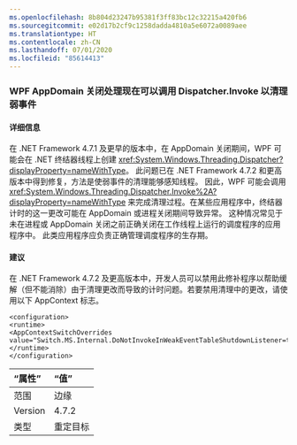 ```yaml
---
ms.openlocfilehash: 8b804d23247b95381f3ff83bc12c32215a420fb6
ms.sourcegitcommit: e02d17b2cf9c1258dadda4810a5e6072a0089aee
ms.translationtype: HT
ms.contentlocale: zh-CN
ms.lasthandoff: 07/01/2020
ms.locfileid: "85614413"
---
```

### <a name="wpf-appdomain-shutdown-handling-may-now-call-dispatcherinvoke-in-cleanup-of-weak-events"></a>WPF AppDomain 关闭处理现在可以调用 Dispatcher.Invoke 以清理弱事件

#### <a name="details"></a>详细信息

在 .NET Framework 4.7.1 及更早的版本中，在 AppDomain 关闭期间，WPF 可能会在 .NET 终结器线程上创建 <xref:System.Windows.Threading.Dispatcher?displayProperty=nameWithType>。  此问题已在 .NET Framework 4.7.2 和更高版本中得到修复，方法是使弱事件的清理能够感知线程。  因此，WPF 可能会调用 <xref:System.Windows.Threading.Dispatcher.Invoke%2A?displayProperty=nameWithType> 来完成清理过程。在某些应用程序中，终结器计时的这一更改可能在 AppDomain 或进程关闭期间导致异常。  这种情况常见于未在进程或 AppDomain 关闭之前正确关闭在工作线程上运行的调度程序的应用程序中。  此类应用程序应负责正确管理调度程序的生存期。

#### <a name="suggestion"></a>建议

在 .NET Framework 4.7.2 及更高版本中，开发人员可以禁用此修补程序以帮助缓解（但不能消除）由于清理更改而导致的计时问题。若要禁用清理中的更改，请使用以下 AppContext 标志。<pre><code class="lang-xml">&lt;configuration&gt;&#13;&#10;&lt;runtime&gt;&#13;&#10;&lt;AppContextSwitchOverrides value=&quot;Switch.MS.Internal.DoNotInvokeInWeakEventTableShutdownListener=true&quot;/&gt;&#13;&#10;&lt;/runtime&gt;&#13;&#10;&lt;/configuration&gt;&#13;&#10;</code></pre>

| “属性”    | “值”       |
|:--------|:------------|
| 范围   | 边缘        |
| Version | 4.7.2       |
| 类型    | 重定目标 |
